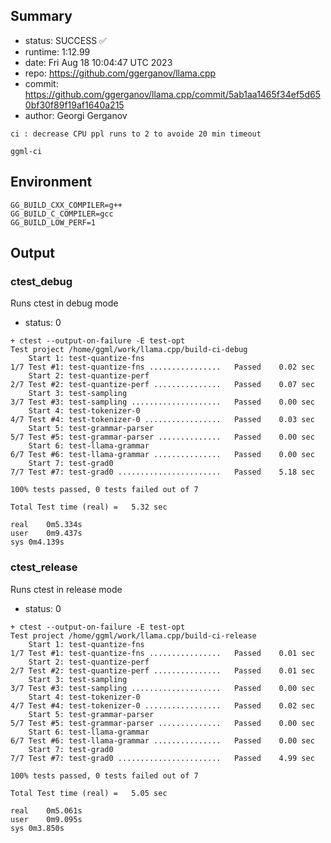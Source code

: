 ## Summary

- status:  SUCCESS ✅
- runtime: 1:12.99
- date:    Fri Aug 18 10:04:47 UTC 2023
- repo:    https://github.com/ggerganov/llama.cpp
- commit:  https://github.com/ggerganov/llama.cpp/commit/5ab1aa1465f34ef5d650bf30f89f19af1640a215
- author:  Georgi Gerganov
```
ci : decrease CPU ppl runs to 2 to avoide 20 min timeout

ggml-ci
```

## Environment

```
GG_BUILD_CXX_COMPILER=g++
GG_BUILD_C_COMPILER=gcc
GG_BUILD_LOW_PERF=1
```

## Output

### ctest_debug

Runs ctest in debug mode
- status: 0
```
+ ctest --output-on-failure -E test-opt
Test project /home/ggml/work/llama.cpp/build-ci-debug
    Start 1: test-quantize-fns
1/7 Test #1: test-quantize-fns ................   Passed    0.02 sec
    Start 2: test-quantize-perf
2/7 Test #2: test-quantize-perf ...............   Passed    0.07 sec
    Start 3: test-sampling
3/7 Test #3: test-sampling ....................   Passed    0.00 sec
    Start 4: test-tokenizer-0
4/7 Test #4: test-tokenizer-0 .................   Passed    0.03 sec
    Start 5: test-grammar-parser
5/7 Test #5: test-grammar-parser ..............   Passed    0.00 sec
    Start 6: test-llama-grammar
6/7 Test #6: test-llama-grammar ...............   Passed    0.00 sec
    Start 7: test-grad0
7/7 Test #7: test-grad0 .......................   Passed    5.18 sec

100% tests passed, 0 tests failed out of 7

Total Test time (real) =   5.32 sec

real	0m5.334s
user	0m9.437s
sys	0m4.139s
```

### ctest_release

Runs ctest in release mode
- status: 0
```
+ ctest --output-on-failure -E test-opt
Test project /home/ggml/work/llama.cpp/build-ci-release
    Start 1: test-quantize-fns
1/7 Test #1: test-quantize-fns ................   Passed    0.01 sec
    Start 2: test-quantize-perf
2/7 Test #2: test-quantize-perf ...............   Passed    0.01 sec
    Start 3: test-sampling
3/7 Test #3: test-sampling ....................   Passed    0.00 sec
    Start 4: test-tokenizer-0
4/7 Test #4: test-tokenizer-0 .................   Passed    0.02 sec
    Start 5: test-grammar-parser
5/7 Test #5: test-grammar-parser ..............   Passed    0.00 sec
    Start 6: test-llama-grammar
6/7 Test #6: test-llama-grammar ...............   Passed    0.00 sec
    Start 7: test-grad0
7/7 Test #7: test-grad0 .......................   Passed    4.99 sec

100% tests passed, 0 tests failed out of 7

Total Test time (real) =   5.05 sec

real	0m5.061s
user	0m9.095s
sys	0m3.850s
```

